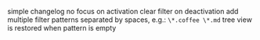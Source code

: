 simple changelog
no focus on activation
clear filter on deactivation
add multiple filter patterns separated by spaces, e.g.: `\*.coffee \*.md`
tree view is restored when pattern is empty
